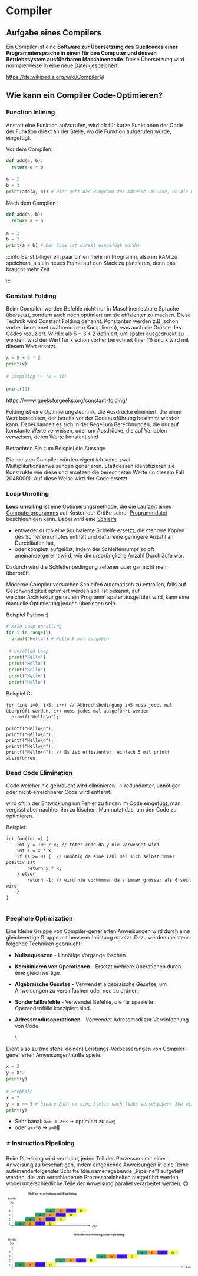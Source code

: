 # Compiler

## Aufgabe eines Compilers

Ein Compiler ist eine **Software zur Übersetzung des Quellcodes einer Programmiersprache in einen für den Computer und dessen Betriebssystem ausführbaren Maschinencode**. Diese Übersetzung wird normalerweise in eine neue Datei gespeichert.

<https://de.wikipedia.org/wiki/Compiler>😁

## Wie kann ein Compiler Code-Optimieren?


### Function Inlining

Anstatt eine Funktion aufzurufen, wird oft für kurze Funktionen der Code der Funktion direkt an der Stelle, wo die Funktion aufgerufen würde, eingefügt. 

Vor dem Compilen:

```python
def add(a, b):
  return a + b

a = 2
b = 3
print(add(a, b)) # Hier geht das Programm zur Adresse im Code, wo die Funktion definiert ist
```

Nach dem Compilen :

```python
def add(a, b):
  return a + b

a = 2
b = 3
print(a + b) # Der Code ist direkt eingefügt worden
```


:::info
Es ist billiger ein paar Linien mehr im Programm, also im RAM zu speichern, als ein neues Frame auf den Stack zu platzieren, denn das braucht mehr Zeit

:::

### Constant Folding

Beim Compilen werden Befehle nicht nur in Maschinenlesbare Sprache übersetzt, sondern auch noch optimiert um sie effizienter zu machen. Diese Technik wird Constant Folding genannt. Konstanten werden z.B. schon vorher berechnet (während dem Kompilieren), was auch die Grösse des Codes reduziert. Wird x als 5 + 3 \* 2 definiert, um später ausgedruckt zu werden, wird der Wert für x schon vorher berechnet (hier 11) und x wird mit diesem Wert ersetzt.

```python
x = 5 + 3 * 2
print(x)

# Compiling \/ (x = 11)

print(11)
```

<https://www.geeksforgeeks.org/constant-folding/>


Folding ist eine Optimierungstechnik, die Ausdrücke eliminiert, die einen Wert berechnen, der bereits vor der Codeausführung bestimmt werden kann. Dabei handelt es sich in der Regel um Berechnungen, die nur auf konstante Werte verweisen, oder um Ausdrücke, die auf Variablen verweisen, deren Werte konstant sind

Betrachten Sie zum Beispiel die Aussage

Die meisten Compiler würden eigentlich keine zwei Multiplikationsanweisungen generieren. Stattdessen identifizieren sie Konstrukte wie diese und ersetzen die berechneten Werte (in diesem Fall 2048000). Auf diese Weise wird der Code ersetzt.

### Loop Unrolling

**Loop unrolling** ist eine Optimierungsmethode, die die [Laufzeit](https://de.wikipedia.org/wiki/Laufzeit_(Informatik) "Laufzeit (Informatik)") eines [Computerprogramms](https://de.wikipedia.org/wiki/Computerprogramm "Computerprogramm") auf Kosten der Größe seiner [Programmdatei](https://de.wikipedia.org/wiki/Ausf%C3%BChrbare_Datei "Ausführbare Datei") beschleunigen kann. Dabei wird eine [Schleife](https://de.wikipedia.org/wiki/Schleife_(Programmierung) "Schleife (Programmierung)")

* entweder durch eine äquivalente Schleife ersetzt, die mehrere Kopien des Schleifenrumpfes enthält und dafür eine geringere Anzahl an Durchläufen hat,
* oder komplett aufgelöst, indem der Schleifenrumpf so oft aneinandergereiht wird, wie die ursprüngliche Anzahl Durchläufe war.

Dadurch wird die Schleifenbedingung seltener oder gar nicht mehr überprüft.

Moderne Compiler versuchen Schleifen automatisch zu entrollen, falls auf Geschwindigkeit optimiert werden soll. Ist bekannt, auf welcher Architektur genau ein Programm später ausgeführt wird, kann eine manuelle Optimierung jedoch überlegen sein. 


Beispiel Python :)

```python
# Kein Loop unrolling
for i in range(5)
  print("Hello") # Hello 5 mal ausgeben
  
 # Unrolled Loop
 print("Hello")
 print("Hello")
 print("Hello")
 print("Hello")
 print("Hello")
```

Beispiel C:

```clike
for (int i=0; i<5; i++) // Abbruchsbedingung i<5 muss jedes mal überprüft werden, i++ muss jedes mal ausgeführt werden
  printf("Hello\n");
  
printf("Hello\n");
printf("Hello\n");
printf("Hello\n");
printf("Hello\n");
printf("Hello\n"); // Es ist effizienter, einfach 5 mal printf auszuführen
```

### Dead Code Elimination

Code welcher nie gebraucht wird eliminieren. → redundanter, unnötiger oder nicht-erreichbarer Code wird entfernt.

wird oft in der Entwicklung um Fehler zu finden im Code eingefügt, man vergisst aber nachher ihn zu löschen. Man nutzt das, um den Code zu optimieren.

Beispiel:

```clike
int foo(int x) {
    int y = 100 / x; // toter code da y nie verwendet wird
    int z = x * x;
    if (z >= 0) {  // unnötig da eine zahl mal sich selbst immer positiv ist
        return x * x;
    } else{
        return -1; // wird nie vorkommen da z immer grösser als 0 sein wird
    }
}
   
```

### Peephole Optimization

Eine kleine Gruppe von Compiler-generierten Anweisungen wird durch eine gleichwertige Gruppe mit besserer Leistung ersetzt. Dazu werden meistens folgende Techniken gebraucht:

* **Nullsequenzen** - Unnötige Vorgänge löschen.
* **Kombinieren von Operationen** - Ersetzt mehrere Operationen durch eine gleichwertige.
* **Algebraische Gesetze** - Verwendet algebraische Gesetze, um Anweisungen zu vereinfachen oder neu zu ordnen.
* **Sonderfallbefehle** - Verwendet Befehle, die für spezielle Operandenfälle konzipiert sind.
* **Adressmodusoperationen** - Verwendet Adressmodi zur Vereinfachung von Code

  \

Dient also zu (meistens kleinen) Leistungs-Verbesserungen von Compiler-generierten Anweisungen\n\nBeispiele:

```python
x = 2
y = x*2
print(y)

# Peephole
x = 2
y = x << 1 # binäre Zahl um eine Stelle nach links verschieben: 10b wird zu 100b
print(y)
```

* Sehr banal: `a=x-1-2+3` → optimiert zu `a=x`;
* oder `a=x*0` → `a=0`🧐

### ⭐ Instruction Pipelining

Beim Pipelining wird versucht, jeden Teil des Prozessors mit einer Anweisung zu beschäftigen, indem eingehende Anweisungen in eine Reihe aufeinanderfolgender Schritte (die namensgebende „Pipeline") aufgeteilt werden, die von verschiedenen Prozessoreinheiten ausgeführt werden, wobei unterschiedliche Teile der Anweisung parallel verarbeitet werden. 😊

 ![](images/6c3511a8-5f32-423b-8e46-c8e3b9958636.png " =561.5x241.5")